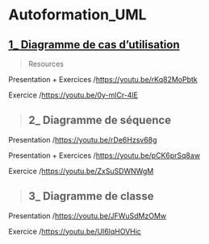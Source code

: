 # Autoformation_UML

## <a href="https://github.com/hasnae21/Autoformation_UML/tree/main/diagramme%20de%20cas%20d'utilisation">1_ Diagramme de cas d’utilisation</a>

> Resources

Presentation + Exercices /https://youtu.be/rKq82MoPbtk

Exercice  /https://youtu.be/0y-mlCr-4lE

> ## 2_ Diagramme de séquence

Presentation /https://youtu.be/rDe6Hzsv68g

Presentation + Exercices  /https://youtu.be/pCK6prSq8aw

Exercice  /https://youtu.be/ZxSuSDWNWgM

> ## 3_ Diagramme de classe

Presentation  /https://youtu.be/JFWuSdMzOMw

Exercice  /https://youtu.be/UI6lqHOVHic

